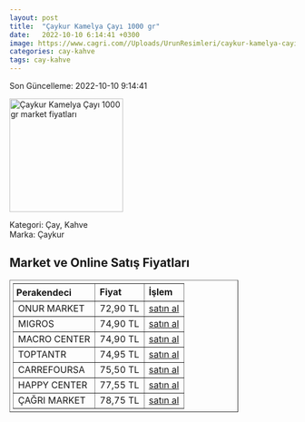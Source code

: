 ```yaml
---
layout: post
title:  "Çaykur Kamelya Çayı 1000 gr"
date:   2022-10-10 6:14:41 +0300
image: https://www.cagri.com//Uploads/UrunResimleri/caykur-kamelya-cayi-1000-gr-f72f.jpg
categories: cay-kahve
tags: cay-kahve
---
```


Son Güncelleme: 2022-10-10 9:14:41

<img src="https://www.cagri.com//Uploads/UrunResimleri/caykur-kamelya-cayi-1000-gr-f72f.jpg" width="200" alt="Çaykur Kamelya Çayı 1000 gr market fiyatları" />

Kategori: Çay, Kahve
<br />
Marka: Çaykur

<h2>Market ve Online Satış Fiyatları</h2>

<table border="1" style="padding: 5px;width:80%;">
  <tr>
    <td style="padding: 5px;"><strong>Perakendeci</strong></td>
    <td><strong>Fiyat</strong></td>
    <td><strong>İşlem</strong></td>
  </tr>
  <tr>
              <td title="Onur Market">ONUR MARKET</td>
              <td>72,90 TL</td>
              <td><a title="Onur Market" target="_blank" href="https://www.onurmarket.com/-caykur-kamelya-1000-gr--3948">satın al</a></td>
            </tr><tr>
              <td title="Migros">MIGROS</td>
              <td>74,90 TL</td>
              <td><a title="Migros" target="_blank" href="https://www.migros.com.tr/caykur-kamelya-cay-1000-g-p-2f7989">satın al</a></td>
            </tr><tr>
              <td title="Macro Center">MACRO CENTER</td>
              <td>74,90 TL</td>
              <td><a title="Macro Center" target="_blank" href="https://www.macrocenter.com.tr/caykur-kamelya-cay-1000-g-p-2f7989">satın al</a></td>
            </tr><tr>
              <td title="ToptanTR">TOPTANTR</td>
              <td>74,95 TL</td>
              <td><a title="ToptanTR" target="_blank" href="https://www.toptantr.com/tr/caykur-kamelya-cayi-1000-gr">satın al</a></td>
            </tr><tr>
              <td title="CarrefourSA">CARREFOURSA</td>
              <td>75,50 TL</td>
              <td><a title="CarrefourSA" target="_blank" href="https://www.carrefoursa.com/caykur-kamelya-cayi-1-kg-p-30098954">satın al</a></td>
            </tr><tr>
              <td title="Happy Center">HAPPY CENTER</td>
              <td>77,55 TL</td>
              <td><a title="Happy Center" target="_blank" href="https://www.happycenter.com.tr/Caykur_1000_Gr_Cay_Kamelya">satın al</a></td>
            </tr><tr>
              <td title="Çağrı Market">ÇAĞRI MARKET</td>
              <td>78,75 TL</td>
              <td><a title="Çağrı Market" target="_blank" href="https://www.cagri.com/caykur-kamelya-cayi-1000-gr">satın al</a></td>
            </tr>
</table>
